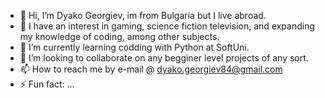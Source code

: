 - 👋 Hi, I’m Dyako Georgiev, im from Bulgaria but I live abroad.
- 🦝 I have an interest in gaming, science fiction television, and expanding my knowledge of coding, among other subjects.
- 🌱 I’m currently learning codding with Python at SoftUni.
- 💞️ I’m looking to collaborate on any begginer level projects of any sort.
- 📫 How to reach me by e-mail @ dyako.georgiev84@gmail.com
- ⚡ Fun fact: ...

<!---
DyakoGG/DyakoGG is a ✨ special ✨ repository because its `README.md` (this file) appears on your GitHub profile.
You can click the Preview link to take a look at your changes.
--->
